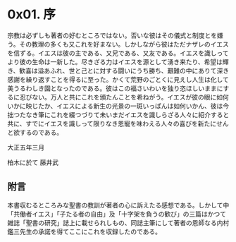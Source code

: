 # 0x01. 序

宗教は必ずしも著者の好むところではない。否いな彼はその儀式と制度とを嫌う。その教理の多くも又これを好まない。しかしながら彼はただナザレのイエスを信ずる。イエスは彼の主である、又兄である、又友である。イエスを識しってより彼の生命は一新した。尽きざる力はイエスを源として湧き来たり、希望は輝き、歓喜は溢あふれ、世と己とに対する闘いにうち勝ち、艱難の中にありて深き感謝を繰り返すことを得るに至った。かくて荒野のごとくに見えし人生は化して美うるわしき園となったのである。彼はこの福さいわいを独り恣ほしいままにするに忍びない。万人と共にこれを頒たんことを希ねがう。イエスが彼の眼に如何いかに映じたか、イエスによる新生の光景の一斑いっぱんは如何いかん、彼は今拙つたなき筆にこれを綴つづりて未いまだイエスを識しらざる人々に紹介すると共に、すでにイエスを識しって限りなき恩寵を味わえる人々の喜びを新たにせんと欲するのである。

大正五年三月

柏木に於て
藤井武

## 附言

本書収むるところみな聖書の教訓が著者の心に訴えたる感想である。しかして中「共働者イエス」「子たる者の自由」及「十字架を負うの歓び」の三篇はかつて雑誌「聖書の研究」誌上に載せられしもの、同誌主筆にして著者の恩師なる内村鑑三先生の承諾を得てここにこれを収録したのである。